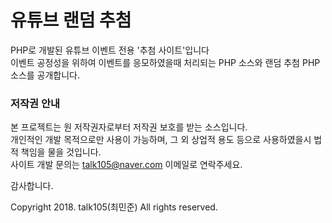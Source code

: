 # 유튜브 랜덤 추첨
PHP로 개발된 유튜브 이벤트 전용 '추첨 사이트'입니다  
이벤트 공정성을 위하여 이벤트를 응모하였을때 처리되는 PHP 소스와 랜덤 추첨 PHP 소스를 공개합니다.

### 저작권 안내
본 프로젝트는 원 저작권자로부터 저작권 보호를 받는 소스입니다.  
개인적인 개발 목적으로만 사용이 가능하며, 그 외 상업적 용도 등으로 사용하였을시 법적 책임을 물을 것입니다.  
사이트 개발 문의는 talk105@naver.com 이메일로 연락주세요.  

감사합니다.

Copyright 2018. talk105(최민준) All rights reserved.
